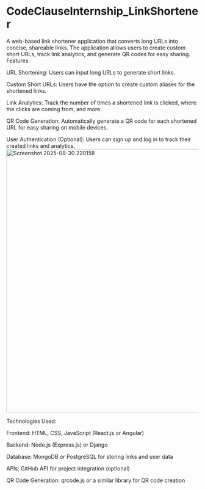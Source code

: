 # CodeClauseInternship_LinkShortener
A web-based link shortener application that converts long URLs into concise, shareable links. The application allows users to create custom short URLs, track link analytics, and generate QR codes for easy sharing.
Features:

URL Shortening: Users can input long URLs to generate short links.

Custom Short URLs: Users have the option to create custom aliases for the shortened links.

Link Analytics: Track the number of times a shortened link is clicked, where the clicks are coming from, and more.

QR Code Generation: Automatically generate a QR code for each shortened URL for easy sharing on mobile devices.

User Authentication (Optional): Users can sign up and log in to track their created links and analytics.
<img width="1218" height="690" alt="Screenshot 2025-08-30 220158" src="https://github.com/user-attachments/assets/ae417b3e-a8e3-4e7b-bc5b-3cc5b83b43d9" />


Technologies Used:

Frontend: HTML, CSS, JavaScript (React.js or Angular)

Backend: Node.js (Express.js) or Django

Database: MongoDB or PostgreSQL for storing links and user data

APIs: GitHub API for project integration (optional)

QR Code Generation: qrcode.js or a similar library for QR code creation
